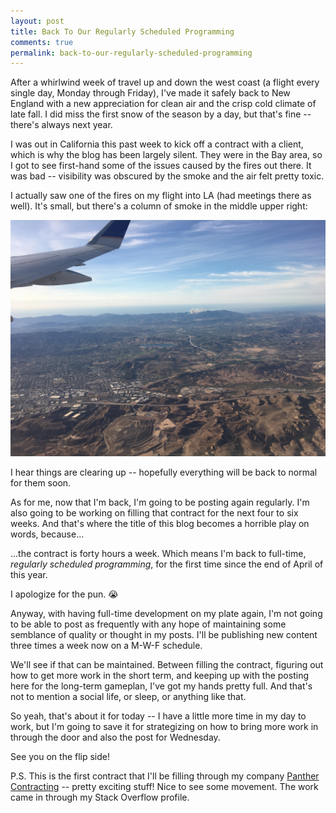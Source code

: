 ```yaml
---
layout: post
title: Back To Our Regularly Scheduled Programming
comments: true
permalink: back-to-our-regularly-scheduled-programming
---
```


After a whirlwind week of travel up and down the west coast (a flight every single day, Monday through Friday), I've made it safely back to New England with a new appreciation for clean air and the crisp cold climate of late fall. I did miss the first snow of the season by a day, but that's fine -- there's always next year.

I was out in California this past week to kick off a contract with a client, which is why the blog has been largely silent. They were in the Bay area, so I got to see first-hand some of the issues caused by the fires out there. It was bad -- visibility was obscured by the smoke and the air felt pretty toxic.

I actually saw one of the fires on my flight into LA (had meetings there as well). It's small, but there's a column of smoke in the middle upper right:

![](public/la-smoke.jpg)

I hear things are clearing up -- hopefully everything will be back to normal for them soon.

As for me, now that I'm back, I'm going to be posting again regularly. I'm also going to be working on filling that contract for the next four to six weeks. And that's where the title of this blog becomes a horrible play on words, because...

...the contract is forty hours a week. Which means I'm back to full-time, _regularly scheduled programming_, for the first time since the end of April of this year.

I apologize for the pun. 😭

<!--break-->

Anyway, with having full-time development on my plate again, I'm not going to be able to post as frequently with any hope of maintaining some semblance of quality or thought in my posts. I'll be publishing new content three times a week now on a M-W-F schedule.

We'll see if that can be maintained. Between filling the contract, figuring out how to get more work in the short term, and keeping up with the posting here for the long-term gameplan, I've got my hands pretty full. And that's not to mention a social life, or sleep, or anything like that.

So yeah, that's about it for today -- I have a little more time in my day to work, but I'm going to save it for strategizing on how to bring more work in through the door and also the post for Wednesday.

See you on the flip side!

P.S. This is the first contract that I'll be filling through my company [Panther Contracting](https://panthercontracting.com) -- pretty exciting stuff! Nice to see some movement. The work came in through my Stack Overflow profile.
